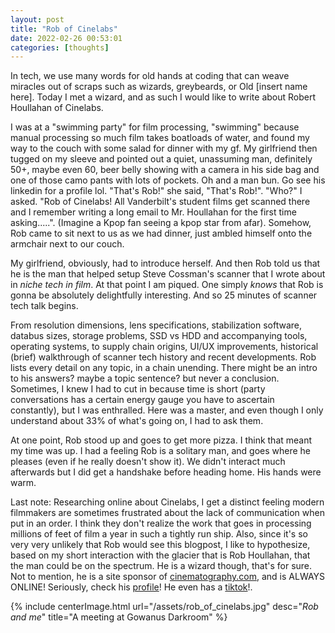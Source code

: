 ```yaml
---
layout: post
title: "Rob of Cinelabs"
date: 2022-02-26 00:53:01
categories: [thoughts]
---
```


In tech, we use many words for old hands at coding that can weave miracles out of scraps such as wizards, greybeards, or Old [insert name here]. Today I met a wizard, and as such I would like to write about Robert Houllahan of Cinelabs.

I was at a "swimming party" for film processing, "swimming" because manual processing so much film takes boatloads of water, and found my way to the couch with some salad for dinner with my gf. My girlfriend then tugged on my sleeve and pointed out a quiet, unassuming man, definitely 50+, maybe even 60, beer belly showing with a camera in his side bag and one of those camo pants with lots of pockets. Oh and a man bun. Go see his linkedin for a profile lol. "That's Rob!" she said, "That's Rob!". "Who?" I asked. "Rob of Cinelabs! All Vanderbilt's student films get scanned there and I remember writing a long email to Mr. Houllahan for the first time asking.....". (Imagine a Kpop fan seeing a kpop star from afar). Somehow, Rob came to sit next to us as we had dinner, just ambled himself onto the armchair next to our couch. 

My girlfriend, obviously, had to introduce herself. And then Rob told us that he is the man that helped setup Steve Cossman's scanner that I wrote about in _niche tech in film_. At that point I am piqued. One simply _knows_ that Rob is gonna be absolutely delightfully interesting. And so 25 minutes of scanner tech talk begins.

From resolution dimensions, lens specifications, stabilization software, databus sizes, storage problems, SSD vs HDD and accompanying tools, operating systems, to supply chain origins, UI/UX improvements, historical (brief) walkthrough of scanner tech history and recent developments. Rob lists every detail on any topic, in a chain unending. There might be an intro to his answers? maybe a topic sentence? but never a conclusion. Sometimes, I knew I had to cut in because time is short (party conversations has a certain energy gauge you have to ascertain constantly), but I was enthralled. Here was a master, and even though I only understand about 33% of what's going on, I had to ask them.

At one point, Rob stood up and goes to get more pizza. I think that meant my time was up. I had a feeling Rob is a solitary man, and goes where he pleases (even if he really doesn't show it). We didn't interact much afterwards but I did get a handshake before heading home. His hands were warm.

Last note: Researching online about Cinelabs, I get a distinct feeling modern filmmakers are sometimes frustrated about the lack of communication when put in an order. I think they don't realize the work that goes in processing millions of feet of film a year in such a tightly run ship. Also, since it's so very very unlikely that Rob would see this blogpost, I like to hypothesize, based on my short interaction with the glacier that is Rob Houllahan, that the man could be on the spectrum. He is a wizard though, that's for sure. Not to mention, he is a site sponsor of [cinematography.com](https://cinematography.com/), and is ALWAYS ONLINE! Seriously, check his [profile](https://cinematography.com/index.php?/profile/15580-robert-houllahan/)! He even has a [tiktok](https://www.tiktok.com/@roberthoullahan)!.

{% include centerImage.html url="/assets/rob_of_cinelabs.jpg" desc="<i>Rob and me</i>" title="A meeting at Gowanus Darkroom" %}